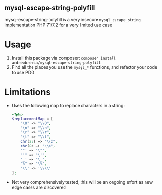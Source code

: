 mysql-escape-string-polyfill
----------------------------

mysql-escape-string-polyfill is a very insecure `mysql_escape_string` implementation PHP 7.1/7.2 for a very limited use case 

# Usage
1. Install this package via composer: `composer install andrewbreksa/mysql-escape-string-polyfill`
2. Find all the places you use the `mysql_*` functions, and refactor your code to use PDO

# Limitations
- Uses the following map to replace characters in a string:
    ```php
    <?php
    $replacementMap = [
        "\0" => "\\0",
        "\n" => "\\n",
        "\r" => "\\r",
        "\t" => "\\t",
        chr(26) => "\\z",
        chr(8) => "\\b",
        '"' => '\"',
        "'" => "\'",
        '_' => "\_",
        "%" => "\%",
        '\\' => '\\\\'
    ];
    ```
- Not very comprehensively tested, this will be an ongoing effort as new edge cases are discovered